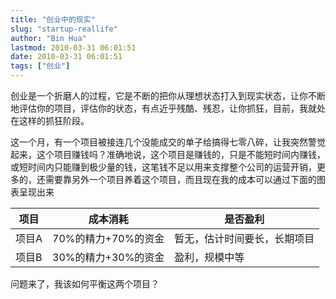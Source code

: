 ```yaml
---
title: "创业中的现实"
slug: "startup-reallife"
author: "Bin Hua"
lastmod: 2010-03-31 06:01:51
date: 2010-03-31 06:01:51
tags: ["创业"]
---
```


创业是一个折磨人的过程，它是不断的把你从理想状态打入到现实状态，让你不断地评估你的项目，评估你的状态，有点近乎残酷、残忍，让你抓狂，目前，我就处在这样的抓狂阶段。

这一个月，有一个项目被接连几个没能成交的单子给搞得七零八碎，让我突然警觉起来，这个项目赚钱吗？准确地说，这个项目是赚钱的，只是不能短时间内赚钱，或短时间内只能赚到极少量的钱，这笔钱不足以用来支撑整个公司的运营开销，更多的，还需要靠另外一个项目养着这个项目，而且现在我的成本可以通过下面的图表呈现出来

| 项目 | 成本消耗 | 是否盈利 |
|---|---|---|
| 项目A | 70%的精力+70%的资金 | 暂无，估计时间要长，长期项目 |
| 项目B | 30%的精力+30%的资金 | 盈利，规模中等 |

问题来了，我该如何平衡这两个项目？
